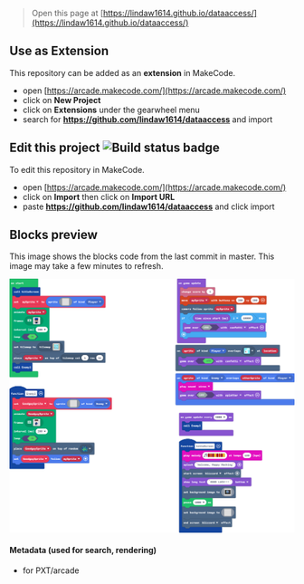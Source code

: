  


> Open this page at [https://lindaw1614.github.io/dataaccess/](https://lindaw1614.github.io/dataaccess/)

## Use as Extension

This repository can be added as an **extension** in MakeCode.

* open [https://arcade.makecode.com/](https://arcade.makecode.com/)
* click on **New Project**
* click on **Extensions** under the gearwheel menu
* search for **https://github.com/lindaw1614/dataaccess** and import

## Edit this project ![Build status badge](https://github.com/lindaw1614/dataaccess/workflows/MakeCode/badge.svg)

To edit this repository in MakeCode.

* open [https://arcade.makecode.com/](https://arcade.makecode.com/)
* click on **Import** then click on **Import URL**
* paste **https://github.com/lindaw1614/dataaccess** and click import

## Blocks preview

This image shows the blocks code from the last commit in master.
This image may take a few minutes to refresh.

![A rendered view of the blocks](https://github.com/lindaw1614/dataaccess/raw/master/.github/makecode/blocks.png)

#### Metadata (used for search, rendering)

* for PXT/arcade
<script src="https://makecode.com/gh-pages-embed.js"></script><script>makeCodeRender("{{ site.makecode.home_url }}", "{{ site.github.owner_name }}/{{ site.github.repository_name }}");</script>
